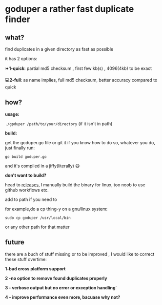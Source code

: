 # goduper a rather fast duplicate finder

## what?
find duplicates in a given directory as fast as possible

it has 2 options:

⏩**1-quick**: partial md5 checksum , first few kb(s) , 4096(4kb) to be exact

💻**2-full**: as name implies, full md5 checksum, better accuracy compared to quick



## how?

**usage:** 

`./gpduper /path/to/your/directory` (if it isn't in path)

**build:**

get the goduper.go file or git it if you know how to do so, whatever you do, just finally run:

`go build goduper.go`

and it's compiled in a jiffy(literally) 😃

**don't want to build?**

head to [releases](https://github.com/impoteto/goduper/releases), I manually build the binary for linux, too noob to use github workflows etc.

add to path if you need to

for example,do a cp thing-y on a gnu/linux system:

`sudo cp goduper /usr/local/bin`

or any other path for that matter

## future

there are a buch of stuff missing or to be improved , I would like to correct these stuff overtime:

**1-bad cross platform support**

**2 -no option to remove found duplicates properly**

**3 - verbose output but no error or exception handling**`

**4 - improve performance even more, bacuase why not?**


